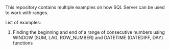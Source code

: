 This repository contains multiple examples on how SQL Server can be used to work with ranges.

List of examples:
1) Finding the beginning and end of a range of consecutive numbers using WINDOW (SUM, LAG, ROW_NUMBER) and DATETIME (DATEDIFF, DAY) functions
